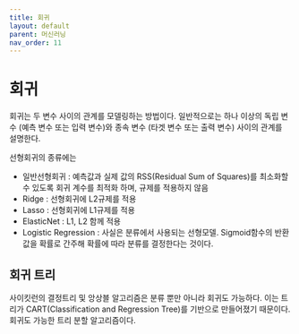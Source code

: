 ```yaml
---
title: 회귀
layout: default
parent: 머신러닝
nav_order: 11
---
```


# 회귀

회귀는 두 변수 사이의 관계를 모델링하는 방법이다. 일반적으로는 하나 이상의 독립 변수 (예측 변수 또는 입력 변수)와 종속 변수 (타겟 변수 또는 출력 변수) 사이의 관계를 설명한다.

선형회귀의 종류에는

* 일반선형회귀 : 예측값과 실제 값의 RSS(Residual Sum of Squares)를 최소화할 수 있도록 회귀 계수를 최적화 하며, 규제를 적용하지 않음
* Ridge : 선형회귀에 L2규제를 적용
* Lasso : 선형회귀에 L1규제를 적용
* ElasticNet : L1, L2 함께 적용
* Logistic Regression : 사실은 분류에서 사용되는 선형모델. Sigmoid함수의 반환 값을 확률로 간주해 확률에 따라 분류를 결정한다는 것이다.



## 회귀 트리

사이킷런의 결정트리 및 앙상블 알고리즘은 분류 뿐만 아니라 회귀도 가능하다. 이는 트리가 CART(Classification and Regression Tree)를 기반으로 만들어졌기 때문이다. 회귀도 가능한 트리 분할 알고리즘이다.

